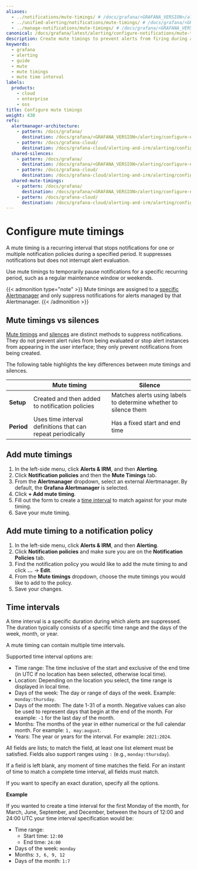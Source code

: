 ```yaml
---
aliases:
  - ../notifications/mute-timings/ # /docs/grafana/<GRAFANA_VERSION>/alerting/notifications/mute-timings/
  - ../unified-alerting/notifications/mute-timings/ # /docs/grafana/<GRAFANA_VERSION>/alerting/unified-alerting/notifications/mute-timings/
  - ../manage-notifications/mute-timings/ # /docs/grafana/<GRAFANA_VERSION>/alerting/manage-notifications/mute-timings/
canonical: /docs/grafana/latest/alerting/configure-notifications/mute-timings/
description: Create mute timings to prevent alerts from firing during a specific and reoccurring period of time
keywords:
  - grafana
  - alerting
  - guide
  - mute
  - mute timings
  - mute time interval
labels:
  products:
    - cloud
    - enterprise
    - oss
title: Configure mute timings
weight: 430
refs:
  alertmanager-architecture:
    - pattern: /docs/grafana/
      destination: /docs/grafana/<GRAFANA_VERSION>/alerting/configure-notifications/#alertmanager-architecture
    - pattern: /docs/grafana-cloud/
      destination: /docs/grafana-cloud/alerting-and-irm/alerting/configure-notifications/#alertmanager-architecture
  shared-silences:
    - pattern: /docs/grafana/
      destination: /docs/grafana/<GRAFANA_VERSION>/alerting/configure-notifications/create-silence/
    - pattern: /docs/grafana-cloud/
      destination: /docs/grafana-cloud/alerting-and-irm/alerting/configure-notifications/create-silence/
  shared-mute-timings:
    - pattern: /docs/grafana/
      destination: /docs/grafana/<GRAFANA_VERSION>/alerting/configure-notifications/mute-timings/
    - pattern: /docs/grafana-cloud/
      destination: /docs/grafana-cloud/alerting-and-irm/alerting/configure-notifications/mute-timings/
---
```


# Configure mute timings

A mute timing is a recurring interval that stops notifications for one or multiple notification policies during a specified period. It suppresses notifications but does not interrupt alert evaluation.

Use mute timings to temporarily pause notifications for a specific recurring period, such as a regular maintenance window or weekends.

{{< admonition type="note" >}}
Mute timings are assigned to a [specific Alertmanager](ref:alertmanager-architecture) and only suppress notifications for alerts managed by that Alertmanager.
{{< /admonition >}}

## Mute timings vs silences

[Mute timings](ref:shared-mute-timings) and [silences](ref:shared-silences) are distinct methods to suppress notifications. They do not prevent alert rules from being evaluated or stop alert instances from appearing in the user interface; they only prevent notifications from being created.

The following table highlights the key differences between mute timings and silences.

|            | Mute timing                                                 | Silence                                                          |
| ---------- | ----------------------------------------------------------- | ---------------------------------------------------------------- |
| **Setup**  | Created and then added to notification policies             | Matches alerts using labels to determine whether to silence them |
| **Period** | Uses time interval definitions that can repeat periodically | Has a fixed start and end time                                   |

[//]: # '{{< docs/shared lookup="alerts/mute-timings-vs-silences.md" source="grafana" version="<GRAFANA_VERSION>" >}}'

## Add mute timings

1. In the left-side menu, click **Alerts & IRM**, and then **Alerting**.
1. Click **Notification policies** and then the **Mute Timings** tab.
1. From the **Alertmanager** dropdown, select an external Alertmanager. By default, the **Grafana Alertmanager** is selected.
1. Click **+ Add mute timing**.
1. Fill out the form to create a [time interval](#time-intervals) to match against for your mute timing.
1. Save your mute timing.

## Add mute timing to a notification policy

1. In the left-side menu, click **Alerts & IRM**, and then **Alerting**.
1. Click **Notification policies** and make sure you are on the **Notification Policies** tab.
1. Find the notification policy you would like to add the mute timing to and click **...** -> **Edit**.
1. From the **Mute timings** dropdown, choose the mute timings you would like to add to the policy.
1. Save your changes.

## Time intervals

A time interval is a specific duration during which alerts are suppressed. The duration typically consists of a specific time range and the days of the week, month, or year.

A mute timing can contain multiple time intervals.

Supported time interval options are:

- Time range: The time inclusive of the start and exclusive of the end time (in UTC if no location has been selected, otherwise local time).
- Location: Depending on the location you select, the time range is displayed in local time.
- Days of the week: The day or range of days of the week. Example: `monday:thursday`.
- Days of the month: The date 1-31 of a month. Negative values can also be used to represent days that begin at the end of the month. For example: `-1` for the last day of the month.
- Months: The months of the year in either numerical or the full calendar month. For example: `1, may:august`.
- Years: The year or years for the interval. For example: `2021:2024`.

All fields are lists; to match the field, at least one list element must be satisfied. Fields also support ranges using `:` (e.g., `monday:thursday`).

If a field is left blank, any moment of time matches the field. For an instant of time to match a complete time interval, all fields must match.

If you want to specify an exact duration, specify all the options.

**Example**

If you wanted to create a time interval for the first Monday of the month, for March, June, September, and December, between the hours of 12:00 and 24:00 UTC your time interval specification would be:

- Time range:
  - Start time: `12:00`
  - End time: `24:00`
- Days of the week: `monday`
- Months: `3, 6, 9, 12`
- Days of the month: `1:7`
